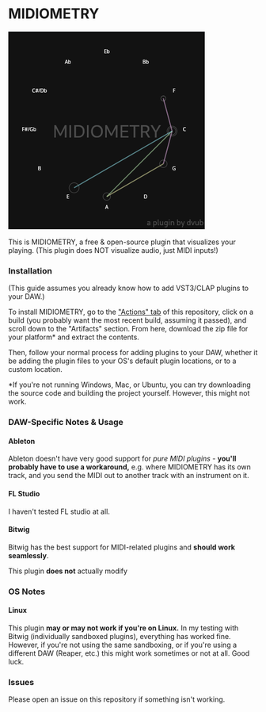 # MIDIOMETRY

![midiometry in action.](media/image.png)

This is MIDIOMETRY, a free & open-source plugin that visualizes your playing. (This plugin does NOT visualize audio, just MIDI inputs!)

### Installation

(This guide assumes you already know how to add VST3/CLAP plugins to your DAW.)

To install MIDIOMETRY, go to the ["Actions" tab](https://github.com/dvub/midiometry/actions) of this repository, click on a build (you probably want the most recent build, assuming it passed), and scroll down to the "Artifacts" section. From here, download the zip file for your platform\* and extract the contents.

Then, follow your normal process for adding plugins to your DAW, whether it be adding the plugin files to your OS's default plugin locations, or to a custom location.

\*If you're not running Windows, Mac, or Ubuntu, you can try downloading the source code and building the project yourself. However, this might not work.

### DAW-Specific Notes & Usage

#### Ableton

Ableton doesn't have very good support for _pure MIDI plugins_ - **you'll probably have to use a workaround,** e.g. where MIDIOMETRY has its own track, and you send the MIDI out to another track with an instrument on it.

#### FL Studio

I haven't tested FL studio at all.

#### Bitwig

Bitwig has the best support for MIDI-related plugins and **should work seamlessly**.

This plugin **does not** actually modify

### OS Notes

#### Linux

This plugin **may or may not work if you're on Linux.** In my testing with Bitwig (individually sandboxed plugins), everything has worked fine. However, if you're not using the same sandboxing, or if you're using a different DAW (Reaper, etc.) this might work sometimes or not at all. Good luck.

### Issues

Please open an issue on this repository if something isn't working.
